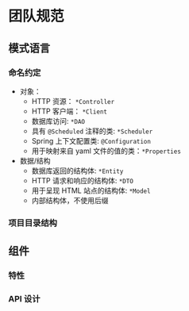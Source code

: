 # 团队规范

## 模式语言

### 命名约定

* 对象：
  * HTTP 资源： `*Controller`
  * HTTP 客户端： `*Client`
  * 数据库访问: `*DAO`
  * 具有 `@Scheduled` 注释的类: `*Scheduler`
  * Spring 上下文配置类: `@Configuration`
  * 用于映射来自 yaml 文件的值的类：`*Properties`
* 数据/结构
  * 数据库返回的结构体: `*Entity`
  * HTTP 请求和响应的结构体: `*DTO`
  * 用于呈现 HTML 站点的结构体: `*Model`
  * 内部结构体，不使用后缀

### 项目目录结构

## 组件

### 特性

### API 设计
